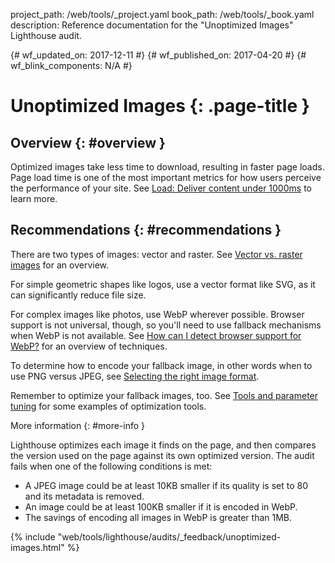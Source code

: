 project_path: /web/tools/_project.yaml
book_path: /web/tools/_book.yaml
description: Reference documentation for the "Unoptimized Images" Lighthouse audit.

{# wf_updated_on: 2017-12-11 #}
{# wf_published_on: 2017-04-20 #}
{# wf_blink_components: N/A #}

# Unoptimized Images  {: .page-title }

## Overview {: #overview }

Optimized images take less time to download, resulting in faster page
loads. Page load time is one of the most important metrics for how users
perceive the performance of your site. See [Load: Deliver content under
1000ms](/web/fundamentals/performance/rail#load) to learn more.

## Recommendations {: #recommendations }

There are two types of images: vector and raster. See [Vector vs. raster
images][overview] for an overview.

[overview]: /web/fundamentals/performance/optimizing-content-efficiency/image-optimization#vector_vs_raster_images

For simple geometric shapes like logos, use a vector format like SVG, as it
can significantly reduce file size.

For complex images like photos, use WebP wherever possible. Browser support
is not universal, though, so you'll need to use fallback mechanisms when
WebP is not available. See [How can I detect browser support for
WebP?][fallback] for an overview of techniques.

[fallback]: /speed/webp/faq#how_can_i_detect_browser_support_for_webp

To determine how to encode your fallback image, in other words when to use
PNG versus JPEG, see [Selecting the right image format][select].

[select]: /web/fundamentals/performance/optimizing-content-efficiency/image-optimization#selecting_the_right_image_format

Remember to optimize your fallback images, too. See [Tools and parameter
tuning][tools] for some examples of optimization tools.

[tools]: /web/fundamentals/performance/optimizing-content-efficiency/image-optimization#tools_and_parameter_tuning

More information {: #more-info }

Lighthouse optimizes each image it finds on the page, and then compares
the version used on the page against its own optimized version. The audit
fails when one of the following conditions is met:

* A JPEG image could be at least 10KB smaller if its quality is set to 80
  and its metadata is removed.
* An image could be at least 100KB smaller if it is encoded in WebP.
* The savings of encoding all images in WebP is greater than 1MB.

{% include "web/tools/lighthouse/audits/_feedback/unoptimized-images.html" %}
